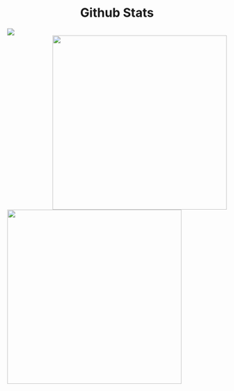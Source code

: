 <div align="center">
<section>
</div>

<!-- GitHub Stats Section -->
<div>
    <h1 align="center">Github Stats</h1>
</div>

<!-- GitHub Activity Graph -->
<div>
    <img align="center" src="https://activity-graph.herokuapp.com/graph?username=jackgkafaty&bg_color=FFFFFF&color=000000&line=000000&point=00FF00">
</div>

<div>
    <a href="https://github.com/jackgkafaty/github-readme-stats">
        <img align="right" src="https://github-readme-streak-stats.herokuapp.com/?user=jackgkafaty&fire=DD2727&count_private=true" width="400" />
    </a>
    <a href="https://github.com/jackgkafaty/">
        <img align="left" src="https://github-readme-stats.vercel.app/api?username=jackgkafaty&show_icons=true&count_private=true" width="400" />
    </a>
</div>
</section>

<div>

    
    
<section>    
  
  
</div>
 </section>
 
